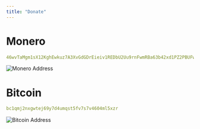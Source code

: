 ```yaml
---
title: "Donate"
---
```


# Monero

``` yaml
46wvTaMgm1sX12KghEwkuz7A3XvGdGDrEieiv1REDbU2Uu9rnFwmRBa63b42xd1PZ2PBUFwpm44EGgWaQb6gqHCPQuMz52h
```

<!-- ![Monero address](https://www.bitcoinqrcodemaker.com/api/?style=monero&address=46wvTaMgm1sX12KghEwkuz7A3XvGdGDrEieiv1REDbU2Uu9rnFwmRBa63b42xd1PZ2PBUFwpm44EGgWaQb6gqHCPQuMz52h "Monero address") -->

![Monero Address](/images/monero.png)

# Bitcoin

``` yaml
bc1qmj2nxgwtej69y7d4umqst5fv7s7v4604ml5xzr
```

<!-- ![Bitcoin address](https://www.bitcoinqrcodemaker.com/api/?style=bitcoin&amp;address=bc1qmj2nxgwtej69y7d4umqst5fv7s7v4604ml5xzr "Bitcoin address") -->


![Bitcoin Address](/images/bitcoin.png)
